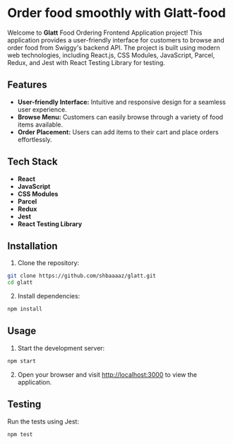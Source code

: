 # Order food smoothly with Glatt-food

Welcome to **Glatt** Food Ordering Frontend Application project! This application provides a user-friendly interface for customers to browse and order food from Swiggy's backend API. The project is built using modern web technologies, including React.js, CSS Modules, JavaScript, Parcel, Redux, and Jest with React Testing Library for testing.

## Features

- **User-friendly Interface:** Intuitive and responsive design for a seamless user experience.
- **Browse Menu:** Customers can easily browse through a variety of food items available.
- **Order Placement:** Users can add items to their cart and place orders effortlessly.

## Tech Stack

- **React**
- **JavaScript**
- **CSS Modules**
- **Parcel**
- **Redux**
- **Jest**
- **React Testing Library**

## Installation

1. Clone the repository:

```bash
git clone https://github.com/shbaaaaz/glatt.git
cd glatt
```

2. Install dependencies:

```bash
npm install
```

## Usage

1. Start the development server:

```bash
npm start
```

2. Open your browser and visit [http://localhost:3000](http://localhost:3000) to view the application.

## Testing

Run the tests using Jest:

```bash
npm test
```
